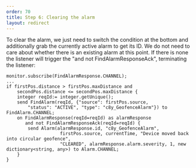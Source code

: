 ```yaml
---
order: 70
title: Step 6: Clearing the alarm
layout: redirect
---
```

To clear the alarm, we just need to switch the condition at the bottom and additionally grab the currently active alarm to get its ID. We do not need to care about whether there is an existing alarm at this point. If there is none the listener will trigger the "and not FindAlarmResponseAck", terminating the listener:

	monitor.subscribe(FindAlarmResponse.CHANNEL);
	...
	if firstPos.distance > firstPos.maxDistance and
		secondPos.distance <= secondPos.maxDistance {
		integer reqId:= integer.getUnique();
		send FindAlarm(reqId, {"source": firstPos.source, 
			"status": "ACTIVE", "type": "c8y_GeofenceAlarm"}) to FindAlarm.CHANNEL;
		on FindAlarmResponse(reqId=reqId) as alarmResponse
		   and not FindAlarmResponseAck(reqId=reqId) {
			send Alarm(alarmResponse.id, "c8y_GeofenceAlarm",
						firstPos.source, currentTime, "Device moved back into circular geofence",
						"CLEARED", alarmResponse.alarm.severity, 1, new dictionary<string, any>) to Alarm.CHANNEL;
		}
	}

